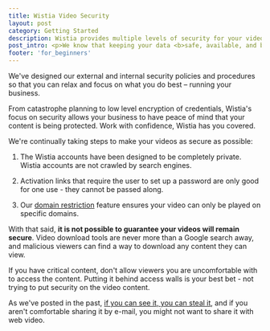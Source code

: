 ```yaml
---
title: Wistia Video Security
layout: post
category: Getting Started
description: Wistia provides multiple levels of security for your videos. Learn more here!
post_intro: <p>We know that keeping your data <b>safe, available, and backed up</b> is critical when trusting a service provider with your data. We don't expect anything less from our vendors and neither should you. Learn about Wistia security below.</p>
footer: 'for_beginners'
---
```


We've designed our external and internal security policies and procedures so
that you can relax and focus on what you do best – running your business.

From catastrophe planning to low level encryption of credentials, Wistia's focus
on security allows your business to have peace of mind that your content is
being protected. Work with confidence, Wistia has you covered.

We're continually taking steps to make your videos as secure as possible:

1. The Wistia accounts have been designed to be completely private. Wistia accounts are not crawled by search engines.

2. Activation links that require the user to set up a password are only good for one use - they cannot be passed along.

3. Our [domain restriction](/doc/domain-restrictions) feature ensures your video can only be played on specific domains.

With that said, **it is not possible to guarantee your videos will remain secure**. Video download tools are never more than a Google search away, and malicious viewers can find a way to download any content they can view.

If you have critical content, don't allow viewers you are uncomfortable with to access the content. Putting it behind access walls is your best bet - not trying to put security on the video content.

As we've posted in the past, [if you can see it, you can steal it](http://wistia.com/blog/dirty-web-video-secret-if-you-can-see-it-you-can-steal-it), and if you aren't comfortable sharing it by e-mail, you might not want to share it with web video.
